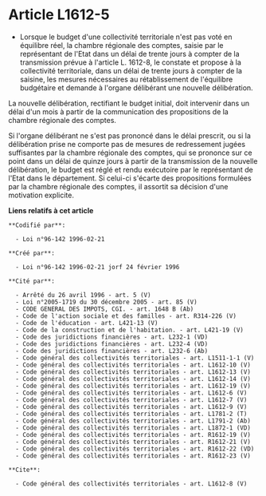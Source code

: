 # Article L1612-5

- Lorsque le budget d'une collectivité territoriale n'est pas voté en équilibre réel, la chambre régionale des comptes,
saisie par le représentant de l'Etat dans un délai de trente jours à compter de la transmission prévue à l'article L. 1612-8,
le constate et propose à la collectivité territoriale, dans un délai de trente jours à compter de la saisine, les mesures
nécessaires au rétablissement de l'équilibre budgétaire et demande à l'organe délibérant une nouvelle délibération.

La nouvelle délibération, rectifiant le budget initial, doit intervenir dans un délai d'un mois à partir de la communication
des propositions de la chambre régionale des comptes.

Si l'organe délibérant ne s'est pas prononcé dans le délai prescrit, ou si la délibération prise ne comporte pas de mesures
de redressement jugées suffisantes par la chambre régionale des comptes, qui se prononce sur ce point dans un délai de quinze
jours à partir de la transmission de la nouvelle délibération, le budget est réglé et rendu exécutoire par le représentant de
l'Etat dans le département. Si celui-ci s'écarte des propositions formulées par la chambre régionale des comptes, il assortit
sa décision d'une motivation explicite.

**Liens relatifs à cet article**

	**Codifié par**:

	  - Loi n°96-142 1996-02-21

	**Créé par**:

	  - Loi n°96-142 1996-02-21 jorf 24 février 1996

	**Cité par**:

	  - Arrêté du 26 avril 1996 - art. 5 (V)
	  - Loi n°2005-1719 du 30 décembre 2005 - art. 85 (V)
	  - CODE GENERAL DES IMPOTS, CGI. - art. 1648 B (Ab)
	  - Code de l'action sociale et des familles - art. R314-226 (V)
	  - Code de l'éducation - art. L421-13 (V)
	  - Code de la construction et de l'habitation. - art. L421-19 (V)
	  - Code des juridictions financières - art. L232-1 (VD)
	  - Code des juridictions financières - art. L232-4 (VD)
	  - Code des juridictions financières - art. L232-6 (Ab)
	  - Code général des collectivités territoriales - art. L1511-1-1 (V)
	  - Code général des collectivités territoriales - art. L1612-10 (V)
	  - Code général des collectivités territoriales - art. L1612-13 (V)
	  - Code général des collectivités territoriales - art. L1612-14 (V)
	  - Code général des collectivités territoriales - art. L1612-19 (V)
	  - Code général des collectivités territoriales - art. L1612-6 (V)
	  - Code général des collectivités territoriales - art. L1612-7 (V)
	  - Code général des collectivités territoriales - art. L1612-9 (V)
	  - Code général des collectivités territoriales - art. L1781-2 (T)
	  - Code général des collectivités territoriales - art. L1791-2 (Ab)
	  - Code général des collectivités territoriales - art. L1872-1 (VD)
	  - Code général des collectivités territoriales - art. R1612-19 (V)
	  - Code général des collectivités territoriales - art. R1612-21 (V)
	  - Code général des collectivités territoriales - art. R1612-22 (VD)
	  - Code général des collectivités territoriales - art. R1612-23 (V)

	**Cite**:

	  - Code général des collectivités territoriales - art. L1612-8 (V)
